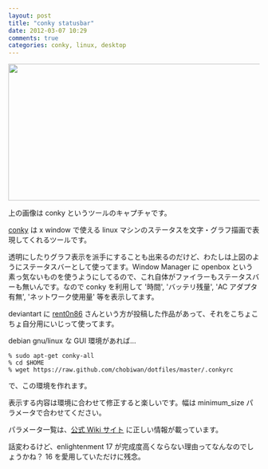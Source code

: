 ```yaml
---
layout: post
title: "conky statusbar"
date: 2012-03-07 10:29
comments: true
categories: conky, linux, desktop
---
```

<a href="http://files.chobiwan.me/pix/conky_capture.png"><img src="http://files.chobiwan.me/pix/conky_capture.png" alt="" title="conky_capture" width="721" height="274" class="alignnone size-full wp-image-60" /></a>

上の画像は conky というツールのキャプチャです。

<a href="http://conky.sourceforge.net/" target="_blank">conky</a> は x window で使える linux マシンのステータスを文字・グラフ描画で表現してくれるツールです。

透明にしたりグラフ表示を派手にすることも出来るのだけど、わたしは上図のようにステータスバーとして使ってます。Window Manager に openbox という素っ気ないものを使うようにしてるので、これ自体がファイラーもステータスバーも無いんです。なので conky を利用して '時間', 'バッテリ残量', 'AC アダプタ有無', 'ネットワーク使用量' 等を表示してます。

deviantart に <a href="http://rent0n86.deviantart.com/art/My-horizontal-conkyrc-122604863" target="_blank">rent0n86</a> さんという方が投稿した作品があって、それをこちょこちょ自分用にいじって使ってます。

debian gnu/linux な GUI 環境があれば...

    % sudo apt-get conky-all
    % cd $HOME
    % wget https://raw.github.com/chobiwan/dotfiles/master/.conkyrc

で、この環境を作れます。

表示する内容は環境に合わせて修正すると楽しいです。幅は minimum_size パラメータで合わせてください。

パラメータ一覧は、<a href="http://wiki.conky.be/index.php?title=Configuration_Settings" target="_blank">公式 Wiki サイト</a> に正しい情報が載っています。

話変わるけど、enlightenment 17 が完成度高くならない理由ってなんなのでしょうかね？ 16 を愛用していただけに残念。


